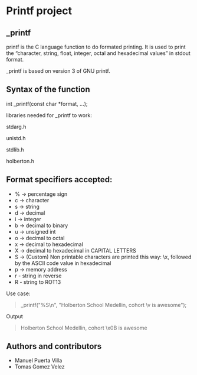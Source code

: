 # Printf project

## _printf ##

printf is the C language function to do formated printing.
It is used to print the “character, string, float, integer, octal and hexadecimal values” in stdout format.

_printf is based on version 3 of GNU printf.

## Syntax of the function ##

int _printf(const char *format, ...);

libraries needed for _printf to work:

stdarg.h

unistd.h

stdlib.h

holberton.h

## Format specifiers accepted: ##

* % -> percentage sign 
* c -> character
* s -> string
* d -> decimal
* i -> integer
* b -> decimal to binary
* u -> unsigned int
* o -> decimal to octal
* x -> decimal to hexadecimal
* X -> decimal to hexadecimal in CAPITAL LETTERS
* S -> (Custom) Non printable characters are printed  this way: \x, followed by the ASCII code value in hexadecimal
* p -> memory address
* r - string in reverse
* R - string to ROT13

Use case:


>_printf("%S\n", "Holberton School Medellin, cohort \v is awesome");


Output

> Holberton School Medellin, cohort \x0B is awesome


## Authors and contributors ##
* Manuel Puerta Villa
* Tomas Gomez Velez

